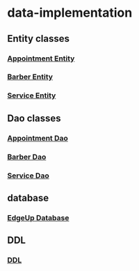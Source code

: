 # data-implementation

## Entity classes
### [Appointment Entity](https://github.com/jpadilla221/edge-up/blob/master/app/src/main/java/edu/cnm/deepdive/edgeup/model/entity/Appointment.java)

### [Barber Entity](https://github.com/jpadilla221/edge-up/blob/master/app/src/main/java/edu/cnm/deepdive/edgeup/model/entity/Barber.java)

### [Service Entity](https://github.com/jpadilla221/edge-up/blob/master/app/src/main/java/edu/cnm/deepdive/edgeup/model/entity/Service.java)

## Dao classes
### [Appointment Dao](https://github.com/jpadilla221/edge-up/blob/master/app/src/main/java/edu/cnm/deepdive/edgeup/model/dao/AppointmentDao.java)

### [Barber Dao](https://github.com/jpadilla221/edge-up/blob/master/app/src/main/java/edu/cnm/deepdive/edgeup/model/dao/BarberDao.java)

### [Service Dao](https://github.com/jpadilla221/edge-up/blob/master/app/src/main/java/edu/cnm/deepdive/edgeup/model/dao/ServiceDao.java)

## database
### [EdgeUp Database](https://github.com/jpadilla221/edge-up/blob/master/app/src/main/java/edu/cnm/deepdive/edgeup/service/EdgeUpDatabase.java)

## DDL
### [DDL](ddl.md)